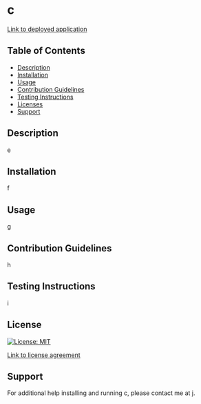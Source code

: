 # c

[Link to deployed application](https://a.github.io/b/)

## Table of Contents

* [Description](#description)
* [Installation](#installation)
* [Usage](#usage)
* [Contribution Guidelines](#contribution)
* [Testing Instructions](#testing)
* [Licenses](#licenses)
* [Support](#support)

## Description

e
 
## Installation

f
 
## Usage

g
 
## Contribution Guidelines

h
 
## Testing Instructions

i
    
## License
    
[![License: MIT](https://img.shields.io/badge/License-MIT-yellow.svg)](https://opensource.org/licenses/MIT)
    
[Link to license agreement](https://opensource.org/licenses/MIT)
 
## Support

For additional help installing and running c, please contact me at j.
